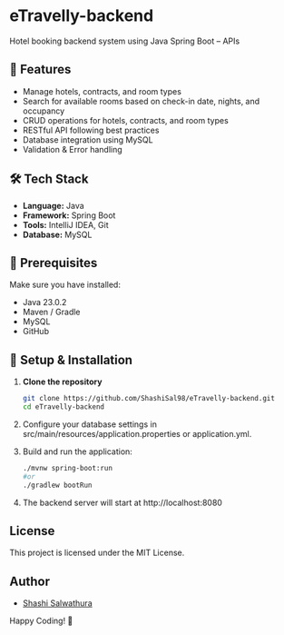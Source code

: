 # eTravelly-backend
Hotel booking backend system using Java Spring Boot – APIs 

## 🚀 Features
- Manage hotels, contracts, and room types
- Search for available rooms based on check-in date, nights, and occupancy
- CRUD operations for hotels, contracts, and room types
- RESTful API following best practices
- Database integration using MySQL
- Validation & Error handling

## 🛠️ Tech Stack
- **Language:** Java
- **Framework:** Spring Boot
- **Tools:** IntelliJ IDEA, Git
- **Database:** MySQL

## 📌 Prerequisites
Make sure you have installed:
- Java 23.0.2
- Maven / Gradle
- MySQL
- GitHub 

## 🔧 Setup & Installation
1. **Clone the repository**
   ```bash
   git clone https://github.com/ShashiSal98/eTravelly-backend.git
   cd eTravelly-backend
   ```

2. Configure your database settings in src/main/resources/application.properties or application.yml.

3. Build and run the application:

   ```bash
   ./mvnw spring-boot:run 
   #or
   ./gradlew bootRun
   ```
   
4. The backend server will start at http://localhost:8080


## License
This project is licensed under the MIT License.

## Author
- [Shashi Salwathura](https://github.com/ShashiSal98)

Happy Coding! 🚀
